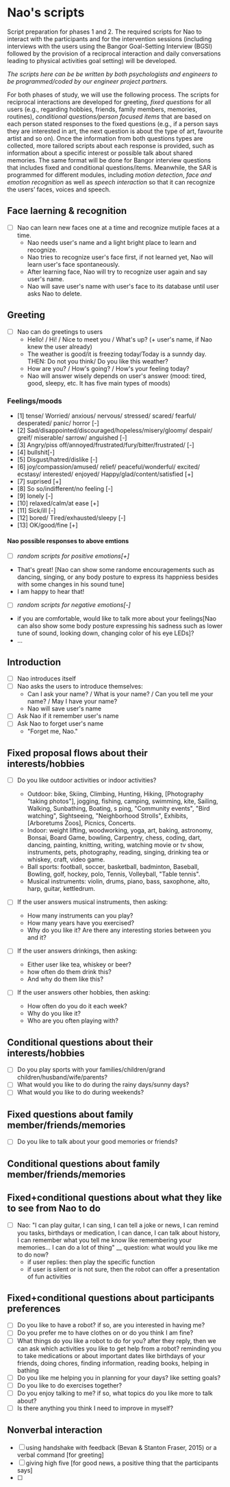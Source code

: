 # Nao's scripts

Script preparation for phases 1 and 2. The required scripts for Nao to interact with the participants and for the intervention sessions (including interviews with  the users using the Bangor Goal-Setting Interview (BGSI) followed by the provision of a reciprocal interaction and daily conversations leading to physical activities goal setting) will be developed. 

*The scripts here can be be written by both psychologists and engineers to be programmed/coded by our engineer project partners.*

For both phases of study, we will use the following process. The scripts for reciprocal interactions are developed for greeting, *fixed questions* for all users (e.g., regarding hobbies, friends, family members, memories, routines), *conditional questions/person focused items* that are based on each person stated responses to the fixed questions (e.g., if a person says they are interested in art, the next question is about the type of art, favourite artist and so on). Once the information from both questions types are collected, more tailored scripts about each response is provided, such as information about a specific interest or possible talk about shared memories. The same format will be done for Bangor interview questions that includes fixed and conditional questions/items. Meanwhile, the SAR is programmed for different modules, including *motion detection*, *face and emotion recognition* as well as *speech interaction* so that it can recognize the users’ faces, voices and speech. 

## **Face laerning & recognition** 
- [ ] Nao can learn new faces one at a time and recognize mutiple faces at a time.
  - Nao needs user's name and a light bright place to learn and recognize.
  - Nao tries to recognize user's face first, if not learned yet, Nao will learn user's face spontaneously.
  - After learning face, Nao will try to recognize user again and say user's name.
  - Nao will save user's name with user's face to its database until user asks Nao to delete.

## **Greeting** 
- [ ] Nao can do greetings to users
  - Hello! / Hi! / Nice to meet you / What's up? (+ user's name, if Nao knew the user already)
  - The weather is good/it is freezing today/Today is a sunndy day. THEN: Do not you think/ Do you like this weather?
  - How are you? / How's going? / How's your feeling today?
  - Nao will answer wisely depends on user's answer (mood: tired, good, sleepy, etc. It has five main types of moods)

### **Feelings/moods**
- [1] tense/ Worried/ anxious/ nervous/ stressed/ scared/ fearful/ desperated/ panic/ horror [-]
- [2] Sad/disappointed/discouraged/hopeless/misery/gloomy/ despair/ greif/ miserable/ sarrow/ anguished [-]
- [3] Angry/piss off/annoyed/frustrated/fury/bitter/frustrated/ [-]
- [4] bullshit[-]
- [5] Disgust/hatred/dislike [-]
- [6] joy/compassion/amused/ relief/ peaceful/wonderful/ excited/ ecstasy/ interested/ enjoyed/ Happy/glad/content/satisfied [+]
- [7] suprised [+]
- [8] So so/indifferent/no feeling [-]
- [9] lonely [-]
- [10] relaxed/calm/at ease [+]
- [11] Sick/ill [-]
- [12] bored/ Tired/exhausted/sleepy [-]
- [13] OK/good/fine [+]

#### **Nao possible responses to above emtions**
- [ ] _random scripts for positive emotions[+]_
- That's great! [Nao can show some randome encouragements such as dancing, singing, or any body posture to express its happniess besides with some changes in his sound tune]
- I am happy to hear that!

- [ ] _random scripts for negative emotions[-]_
- if you are comfortable, would like to talk more about your feelings[Nao can also show some body posture expressing his sadness such as lower tune of sound, looking down, changing color of his eye LEDs]?
- ...

## **Introduction**
- [ ] Nao introduces itself
- [ ] Nao asks the users to introduce themselves: 
  - Can I ask your name? / What is your name? / Can you tell me your name? / May I have your name?
  - Nao will save user's name
- [ ] Ask Nao if it remember user's name
- [ ] Ask Nao to forget user's name
  - "Forget me, Nao."
  
## **Fixed proposal flows about their interests/hobbies**
- [ ] Do you like outdoor activities or indoor activities?
  - Outdoor: bike, Skiing, Climbing, Hunting, Hiking, [Photography "taking photos"], jogging, fishing, camping, swimming, kite, Sailing, Walking, Sunbathing, Boating, s
  ping, "Community events", "Bird watching", Sightseeing, "Neighborhood Strolls", Exhibits, [Arboretums Zoos], Picnics, Concerts.
  - Indoor: weight lifting, woodworking, yoga, art, baking, astronomy, Bonsai, Board Game, bowling, Carpentry, chess, coding, dart, dancing, painting, knitting, writing, watching movie or tv show, instruments, pets, photography, reading, singing, drinking tea or whiskey, craft, video game. 
  - Ball sports: football, soccer, basketball, badminton, Baseball, Bowling, golf, hockey, polo, Tennis, Volleyball, "Table tennis".
  - Musical instruments: violin, drums, piano, bass, saxophone, alto, harp, guitar, kettledrum.

- [ ] If the user answers musical instruments, then asking:
  - How many instruments can you play?
  - How many years have you exercised?
  - Why do you like it? Are there any interesting stories between you and it?
- [ ] If the user answers drinkings, then asking:
  - Either user like tea, whiskey or beer?
  - how often do them drink this?
  - And why do them like this?
- [ ] If the user answers other hobbies, then asking:
  - How often do you do it each week?
  - Why do you like it?
  - Who are you often playing with?


## **Conditional questions about their interests/hobbies**
- [ ] Do you play sports with your families/children/grand children/husband/wife/parents?
- [ ] What would you like to do during the rainy days/sunny days?
- [ ] What would you like to do during weekends?

## **Fixed questions about family member/friends/memories**
- [ ] Do you like to talk about your good memories or friends?


## **Conditional questions about family member/friends/memories**


## **Fixed+conditional questions about what they like to see from Nao to do**
- [ ] Nao: "I can play guitar, I can sing, I can tell a joke or news, I can remind you tasks, birthdays or medication, I can dance, I can talk about history, I can remember what you tell me know like remembering your memories... I can do a lot of thing" __ question: what would you like me to do now?
  - if user replies: then play the specific function
  - if user is silent or is not sure, then the robot can offer a presentation of fun activities 

## **Fixed+conditional questions about participants preferences**
- [ ] Do you like to have a robot? if so, are you interested in having me?
- [ ] Do you prefer me to have clothes on or do you think I am fine?
- [ ] What things do you like a robot to do for you? after they reply, then we can ask which activities you like to get help from a robot? reminding you to take medications or about important dates like birthdays of your friends, doing chores, finding information, reading books, helping in bathing
- [ ] Do you like me helping you in planning for your days? like setting goals?
- [ ] Do you like to do exercises together?
- [ ] Do you enjoy talking to me? if so, what topics do you like more to talk about?  
- [ ] Is there anything you think I need to improve in myself?

## **Nonverbal interaction**
- [ ] using handshake with feedback (Bevan & Stanton Fraser, 2015) or a verbal command [for greeting] 
- [ ] giving high five [for good news, a positive thing that the participants says]
- [ ] 
